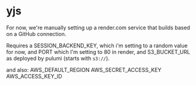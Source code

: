 # yjs

For now, we're manually setting up a render.com service that builds based on
a GitHub connection.

Requires a SESSION_BACKEND_KEY, which i'm setting to a random value for now, and
PORT which I'm setting to 80 in render, and S3_BUCKET_URL as deployed by pulumi
(starts with `s3://`).

and also:
AWS_DEFAULT_REGION
AWS_SECRET_ACCESS_KEY
AWS_ACCESS_KEY_ID
